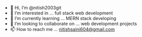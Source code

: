 - 👋 Hi, I’m @nitish2003git
- 👀 I’m interested in ... full stack web development
- 🌱 I’m currently learning ... MERN stack developing
- 💞️ I’m looking to collaborate on ... web development projects
- 📫 How to reach me ... nitishsaini604@gmail.com

<!---
nitish2003git/nitish2003git is a ✨ special ✨ repository because its `README.md` (this file) appears on your GitHub profile.
You can click the Preview link to take a look at your changes.
--->
